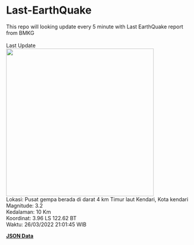# Last-EarthQuake
This repo will looking update every 5 minute with Last EarthQuake report from BMKG
<br>
<br>
Last Update
<br>
<img src="https://ews.bmkg.go.id/TEWS/data/20220326210145.mmi.jpg" width="400"/>
<br>
Lokasi: Pusat gempa berada di darat 4 km Timur laut Kendari, Kota kendari <br>
Magnitude: 3.2 <br>
Kedalaman: 10 Km <br>
Koordinat: 3.96 LS 122.62 BT <br>
Waktu: 26/03/2022 21:01:45 WIB <br>

<a href="./data/data.json">**JSON Data**</a>
